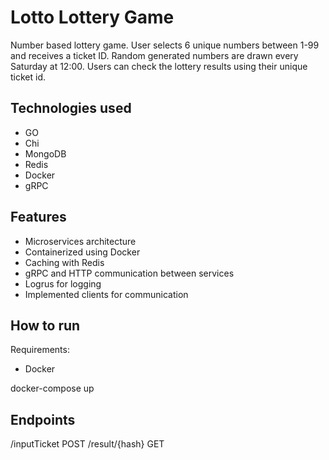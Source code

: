 # Lotto Lottery Game

Number based lottery game. User selects 6 unique numbers between 1-99 and receives a ticket ID. Random generated numbers are drawn every Saturday at 12:00. Users can check the lottery results using their unique ticket id.

## Technologies used

- GO
- Chi
- MongoDB
- Redis
- Docker
- gRPC

## Features
- Microservices architecture
- Containerized using Docker
- Caching with Redis
- gRPC and HTTP communication between services
- Logrus for logging
- Implemented clients for communication

## How to run
Requirements:
- Docker

docker-compose up

## Endpoints
/inputTicket POST
/result/{hash} GET


